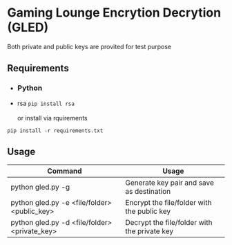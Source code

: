 # Gaming Lounge Encrytion Decrytion (GLED)

Both private and public keys are provited for test purpose

## Requirements

- ### Python
- rsa `pip install rsa`<br><br>
or install via rquirements

```
pip install -r requirements.txt
```

## Usage

Command                                         | Usage
----------------------------------------------- | --------------------------------------------
python gled.py -g <destination>               | Generate key pair and save as destination
python gled.py -e <file/folder> <public_key>  | Encrypt the file/folder with the public key
python gled.py -d <file/folder> <private_key> | Decrypt the file/folder with the private key
